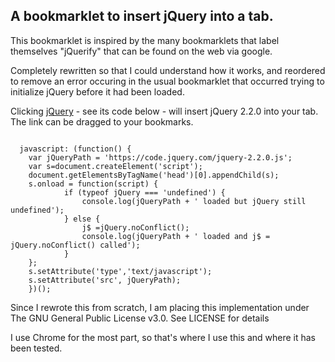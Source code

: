 A bookmarklet to insert jQuery into a tab.
-----------------------------------------

This bookmarklet is inspired by the many bookmarklets that label themselves "jQuerify" that can be found on the web via google.

Completely rewritten so that I could understand how it works, and reordered to remove an error occuring in the usual bookmarklet that occurred trying to initialize jQuery before it had been loaded.

<p>Clicking <a href="javascript: (function() { var jQueryPath = 'https://code.jquery.com/jquery-2.2.0.js'; var s=document.createElement('script'); document.getElementsByTagName('head')[0].appendChild(s); s.onload = function(script) { if (typeof jQuery === 'undefined') { console.log(jQueryPath + ' loaded but jQuery still undefined'); } else { j$ =jQuery.noConflict(); console.log(jQueryPath + ' loaded and j$ = jQuery.noConflict() called'); } }; s.setAttribute('type','text/javascript'); s.setAttribute('src', jQueryPath); })(); "
>jQuery</a> - see its code below - will insert jQuery 2.2.0 into your tab.
The link can be dragged to your bookmarks.</p>

<pre><code>
  javascript: (function() { 
    var jQueryPath = 'https://code.jquery.com/jquery-2.2.0.js';
    var s=document.createElement('script');
    document.getElementsByTagName('head')[0].appendChild(s);
    s.onload = function(script) {
            if (typeof jQuery === 'undefined') {
                console.log(jQueryPath + ' loaded but jQuery still undefined');
            } else {
                j$ =jQuery.noConflict();
                console.log(jQueryPath + ' loaded and j$ = jQuery.noConflict() called');
            }
    };
    s.setAttribute('type','text/javascript');
    s.setAttribute('src', jQueryPath);
    })();
</code></pre>

Since I rewrote this from scratch, I am placing this implementation under The GNU General Public License v3.0. See LICENSE for details

I use Chrome for the most part, so that's where I use this and where it has been tested.

